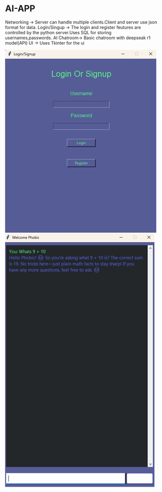# AI-APP
Networking -> Server can handle multiple clients.Client and server use json format for data.
Login/Singup -> The login and register feutures are controlled by the python server.Uses SQL for storing usernames,passwords.
AI Chatroom-> Basic chatroom with deepseak r1 model(API)
UI -> Uses Tkinter for the ui

![alt text](https://github.com/Adevzz/AI-APP/blob/main/Screenshot%202025-08-25%20144839.png)
![alt text](https://github.com/Adevzz/AI-APP/blob/main/Screenshot%202025-08-25%20144922.png)
